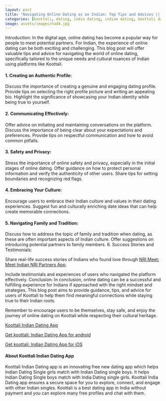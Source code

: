 ```yaml
---
layout: post
title: "Navigating Online Dating as an Indian: Top Tips and Advices || Koottali Indian Dating App"
categories: [koottali, dating, india dating, indian dating, koottali dating app]
image: assets/images/had4.jpg
---
```


Introduction:
In the digital age, online dating has become a popular way for people to meet potential partners. For Indian, the experience of online dating can be both exciting and challenging. This blog post will offer valuable tips and advice for navigating the world of online dating, specifically tailored to the unique needs and cultural nuances of Indian using platforms like Koottali.

#### 1. Creating an Authentic Profile:

Discuss the importance of creating a genuine and engaging dating profile.
Provide tips on selecting the right profile picture and writing an appealing bio.
Highlight the significance of showcasing your Indian identity while being true to yourself.

#### 2. Communicating Effectively:

Offer advice on initiating and maintaining conversations on the platform.
Discuss the importance of being clear about your expectations and preferences.
Provide tips on respectful communication and how to avoid common pitfalls.

#### 3. Safety and Privacy:

Stress the importance of online safety and privacy, especially in the initial stages of online dating.
Offer guidance on how to protect personal information and verify the authenticity of other users.
Share tips for setting boundaries and recognizing red flags.

#### 4. Embracing Your Culture:

Encourage users to embrace their Indian culture and values in their dating experiences.
Suggest fun and culturally enriching date ideas that can help create memorable connections.

#### 5. Navigating Family and Tradition:

Discuss how to address the topic of family and tradition when dating, as these are often important aspects of Indian culture.
Offer suggestions on introducing potential partners to family members. 6. Success Stories and Testimonials:

Share real-life success stories of Indians who found love through [NRI Meet: Meet Indian NRI Partners App](https://nrimeet.app/download).

Include testimonials and experiences of users who navigated the platform effectively.
Conclusion:
In conclusion, online dating can be a successful and fulfilling experience for Indians if approached with the right mindset and strategies. This blog post aims to provide guidance, tips, and advice for users of Koottali to help them find meaningful connections while staying true to their Indian roots.

Remember to encourage users to be themselves, stay safe, and enjoy the journey of online dating on Koottali while respecting their cultural heritage.

[Koottali Indian Dating App](https://koottali.com/download)

[Get koottali: Indian Dating App for android](https://play.google.com/store/apps/details?id=com.koottali.app&hl=en_IN&gl=US)

[Get koottali: Indian Dating App for iOS](https://apps.apple.com/us/app/koottali-connect-with-mallus/id6448742453)

#### About Koottali Indian Dating App

Koottali Indian Dating app is an innovating free new dating app which helps Indian Dating Single girls match with Indian Dating single boys. It helps Indian Dating Single boys match with India Dating single girls. Koottali India Dating app ensures a secure space for you to explore, connect, and engage with other Indian singles. Koottali is a best dating app in India without payment and you can explore many free profiles and chat with them.
